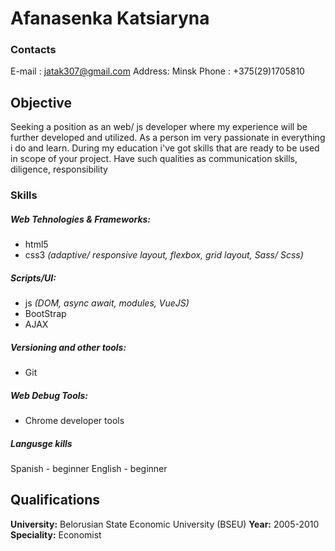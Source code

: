 # Afanasenka Katsiaryna

### Contacts
E-mail : jatak307@gmail.com 
Address: Minsk
Phone : +375(29)1705810

## Objective
Seeking a position as an web/ js developer where my experience will be further developed and utilized. As a person im
very passionate in everything i do and learn. During my education i've got skills that are ready to be used in scope of your
project. Have such qualities as communication skills, diligence, responsibility

### Skills
##### Web Tehnologies \& Frameworks:
- html5
- css3 _(adaptive/ responsive layout, flexbox, grid layout, Sass/ Scss)_

##### Scripts/UI:
- js _(DOM, async await, modules, VueJS)_
- BootStrap
- AJAX

##### Versioning and other tools:
- Git

##### Web Debug Tools:
- Chrome developer tools

##### Langusge kills
Spanish - beginner
English - beginner

## Qualifications 
**University:** Belorusian State Economic University (BSEU)
**Year:** 2005-2010
**Speciality:** Economist